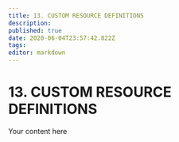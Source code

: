 ```yaml
---
title: 13. CUSTOM RESOURCE DEFINITIONS
description: 
published: true
date: 2020-06-04T23:57:42.822Z
tags: 
editor: markdown
---
```


# 13. CUSTOM RESOURCE DEFINITIONS
Your content here